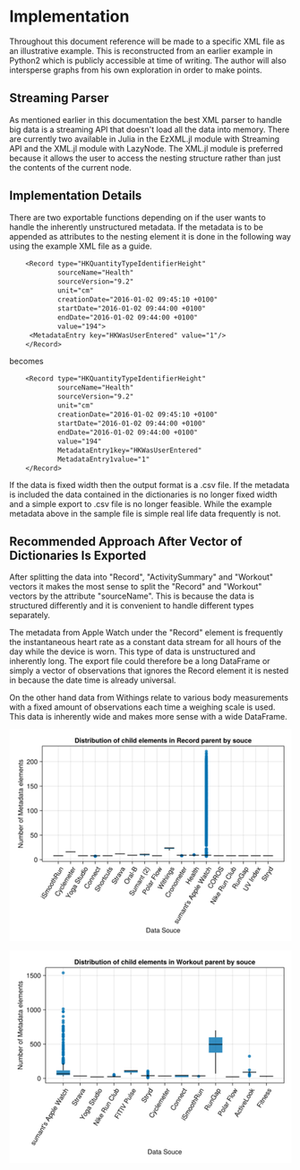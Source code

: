 # Implementation

Throughout this document reference will be made to a specific XML file as an illustrative example. This is reconstructed from an earlier example in Python2 which is publicly accessible at time of writing. The author will also intersperse graphs from his own exploration in order to make points.

## Streaming Parser

As mentioned earlier in this documentation the best XML parser to handle big data is a streaming API that doesn't load all the data into memory. There are currently two available in Julia in the EzXML.jl module with Streaming API and the XML.jl module with LazyNode. The XML.jl module is preferred because it allows the user to access the nesting structure rather than just the contents of the current node.

## Implementation Details

There are two exportable functions depending on if the user wants to handle the inherently unstructured metadata. If the metadata is to be appended as attributes to the nesting element it is done in the following way using the example XML file as a guide.

```
    <Record type="HKQuantityTypeIdentifierHeight"
            sourceName="Health"
            sourceVersion="9.2"
            unit="cm"
            creationDate="2016-01-02 09:45:10 +0100"
            startDate="2016-01-02 09:44:00 +0100"
            endDate="2016-01-02 09:44:00 +0100"
            value="194">
     <MetadataEntry key="HKWasUserEntered" value="1"/>
    </Record>
```

becomes

```
    <Record type="HKQuantityTypeIdentifierHeight"
            sourceName="Health"
            sourceVersion="9.2"
            unit="cm"
            creationDate="2016-01-02 09:45:10 +0100"
            startDate="2016-01-02 09:44:00 +0100"
            endDate="2016-01-02 09:44:00 +0100"
            value="194"
            MetadataEntry1key="HKWasUserEntered"
            MetadataEntry1value="1"
    </Record>
```

If the data is fixed width then the output format is a .csv file. If the metadata is included the data contained in the dictionaries is no longer fixed width and a simple export to .csv file is no longer feasible. While the example metadata above in the sample file is simple real life data frequently is not. 

## Recommended Approach After Vector of Dictionaries Is Exported

After splitting the data into "Record", "ActivitySummary" and "Workout" vectors it makes the most sense to split the "Record" and "Workout" vectors by the attribute "sourceName". This is because the data is structured differently and it is convenient to handle different types separately.

The metadata from Apple Watch under the "Record" element is frequently the instantaneous heart rate as a constant data stream for all hours of the day while the device is worn. This type of data is unstructured and inherently long. The export file could therefore be a long DataFrame or simply a vector of observations that ignores the Record element it is nested in because the date time is already universal.

On the other hand data from Withings relate to various body measurements with a fixed amount of observations each time a weighing scale is used. This data is inherently wide and makes more sense with a wide DataFrame. 

![subet1](./assets/img/download-1.png)

![subet1](./assets/img/download.png)